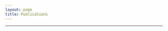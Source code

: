 ```yaml
---
layout: page
title: Publications
---
```


---
<div style="text-align: center">
<a target="_blank" href="https://scholar.google.co.in/citations?user=J5u1v6QAAAAJ&hl=en"><span class="ai ai-google-scholar-square ai-lg" style="color:#000000" aria-hidden="true"></span></a> <a target="_blank" href="https://orcid.org/0000-0002-9893-595X"><span class="ai ai-orcid-square ai-lg" style="color:#000000" aria-hidden="true"></span></a> <a target="_blank" href="https://dblp.uni-trier.de/pid/143/7257.html?q=author%3DSiba_Mishra"><span class="ai ai-dblp-square ai-lg" style="color:#000000" aria-hidden="true"></span></a> <a target="_blank" href="https://dl.acm.org/profile/87958799257"><span class="ai ai-acmdl-square ai-lg" style="color:#000000" aria-hidden="true"></span></a> <a target="_blank" href="https://www.scopus.com/authid/detail.uri?authorId=57200330225"><span class="ai ai-scopus-square ai-lg" style="color:#000000" aria-hidden="true"></span></a>
</div>

